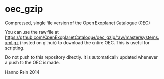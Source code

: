 oec_gzip
========

Compressed, single file version of the Open Exoplanet Catalogue (OEC)

You can use the raw file at https://github.com/OpenExoplanetCatalogue/oec_gzip/raw/master/systems.xml.gz (hosted on github) to download the entire OEC. This is useful for scripting.

Do not push to this repository directly. It is automatically updated whenever a push to the OEC is made.

Hanno Rein 2014
